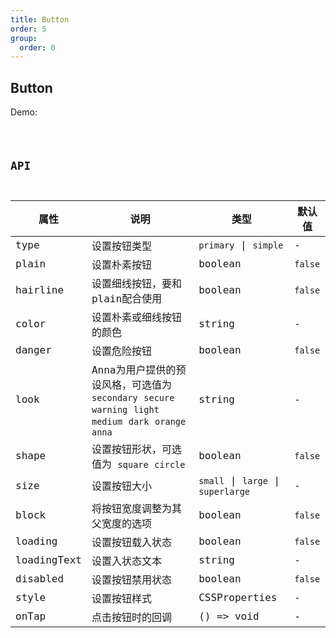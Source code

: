 ```yaml
---
title: Button
order: 5
group:
  order: 0
---
```


## Button

Demo:

<code src="./button/index.tsx" />

## API

| 属性 | 说明 | 类型 | 默认值 |
| --- | --- | ---- | --- |
| type | 设置按钮类型 | `primary` \| `simple` | - |
| plain | 设置朴素按钮 | boolean | `false` |
| hairline | 设置细线按钮，要和plain配合使用 | boolean | `false` |
| color | 设置朴素或细线按钮的颜色 | string | - |
| danger | 设置危险按钮 | boolean | `false` |
| look | Anna为用户提供的预设风格，可选值为 `secondary` `secure` `warning` `light` `medium` `dark` `orange` `anna` | string | - |
| shape | 设置按钮形状，可选值为 `square` `circle` | boolean | `false` |
| size | 设置按钮大小 | `small` \| `large` \| `superlarge` | - |
| block | 将按钮宽度调整为其父宽度的选项 | boolean | `false` |
| loading | 设置按钮载入状态 | boolean | `false` |
| loadingText | 设置入状态文本 | string | - |
| disabled | 设置按钮禁用状态 | boolean | `false` |
| style | 设置按钮样式 | CSSProperties | - |
| onTap | 点击按钮时的回调 | () => void | - |

